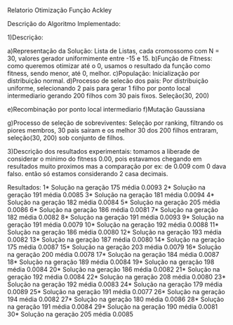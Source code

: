 Relatorio Otimização Função Ackley

Descrição do Algoritmo Implementado:

1)Descrição:

a)Representação da Solução: Lista de Listas, cada cromossomo com N = 30, valores gerador uniformimente entre -15 e 15. 
b)Função de Fitness: como queremos otimizar até o 0, usamos o resultado da função como fitness, sendo menor, até 0, melhor.
c)População: Inicialização por distribuição normal.
d)Processo de selecão dos pais: Por distribuição uniforme, selecionando 2 pais para gerar 1 filho por ponto local intermediario
gerando 200 filhos com 30 pais fixos. Seleção(30, 200)

e)Recombinação por ponto local intermediario
f)Mutação Gaussiana

g)Processo de seleção de sobreviventes: Seleção por ranking, filtrando os piores membros, 30 pais sairam e os melhor 30
dos 200 filhos entraram, seleção(30, 200) sob conjunto de filhos.

3)Descrição dos resultados experimentais:
  tomamos a liberade de considerar o minimo do fitness 0.00, pois estavamos chegando em resultados muito proximos mas a comparação
  por ex: de 0.009 com 0 dava falso. então só estamos considerando 2 casa decimais.
  
  Resultados: 
    1* Solução na geração 175 média 0.0093
    2* Solução na geração 191 média 0.0085
    3* Solução na geração 181 média 0.0094
    4* Solução na geração 182 média 0.0084
    5* Solução na geração 205 média 0.0086
    6* Solução na geração 186 média 0.0081
    7* Solução na geração 182 média 0.0082
    8* Solução na geração 191 média 0.0093
    9* Solução na geração 191 média 0.0079
    10* Solução na geração 192 média 0.0088
    11* Solução na geração 186 média 0.0080
    12* Solução na geração 193 média 0.0082
    13* Solução na geração 187 média 0.0080
    14* Solução na geração 175 média 0.0087
    15* Solução na geração 203 média 0.0079
    16* Solução na geração 200 média 0.0078
    17* Solução na geração 184 média 0.0087
    18* Solução na geração 189 média 0.0084
    19* Solução na geração 198 média 0.0084
    20* Solução na geração 186 média 0.0082
    21* Solução na geração 192 média 0.0084
    22* Solução na geração 208 média 0.0080
    23* Solução na geração 192 média 0.0083
    24* Solução na geração 179 média 0.0089
    25* Solução na geração 191 média 0.0077
    26* Solução na geração 194 média 0.0082
    27* Solução na geração 180 média 0.0086
    28* Solução na geração 191 média 0.0084
    29* Solução na geração 190 média 0.0081
    30* Solução na geração 205 média 0.0085
    
     
